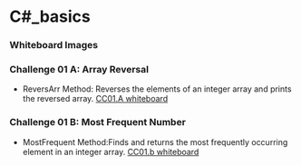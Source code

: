 
# C#_basics
### Whiteboard Images

### Challenge 01 A: Array Reversal
- ReversArr Method: Reverses the elements of an integer array and prints the reversed array.
[CC01.A whiteboard]( https://github.com/Hayaalsughair/challenges-and-data-structures/blob/whiteboard-challenges/c_basics/whiteboard-challenges/c1A.jpg?raw=true )



### Challenge 01 B: Most Frequent Number
- MostFrequent Method:Finds and returns the most frequently occurring element in an integer array.
[CC01.b whiteboard](https://github.com/Hayaalsughair/challenges-and-data-structures/blob/whiteboard-challenges/c_basics/whiteboard-challenges/c1B.jpg?raw=truehttps://github.com/Hayaalsughair/challenges-and-data-structures/blob/whiteboard-challenges/c_basics/whiteboard-challenges/c1B.jpg?raw=true)


